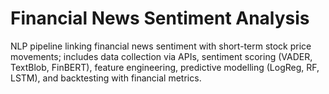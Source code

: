 # Financial News Sentiment Analysis
NLP pipeline linking financial news sentiment with short-term stock price movements; includes data collection via APIs, sentiment scoring (VADER, TextBlob, FinBERT), feature engineering, predictive modelling (LogReg, RF, LSTM), and backtesting with financial metrics.
